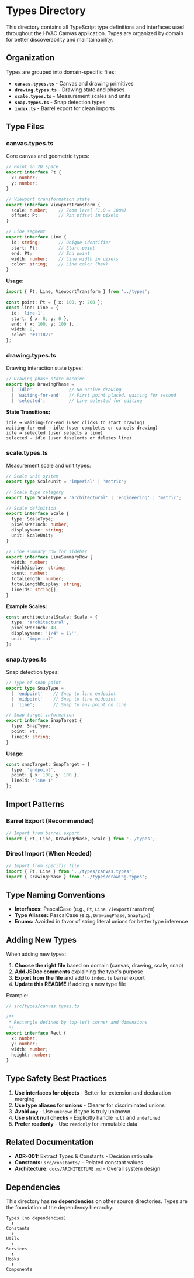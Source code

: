 # Types Directory

This directory contains all TypeScript type definitions and interfaces used throughout the HVAC Canvas application. Types are organized by domain for better discoverability and maintainability.

## Organization

Types are grouped into domain-specific files:

- **`canvas.types.ts`** - Canvas and drawing primitives
- **`drawing.types.ts`** - Drawing state and phases
- **`scale.types.ts`** - Measurement scales and units
- **`snap.types.ts`** - Snap detection types
- **`index.ts`** - Barrel export for clean imports

## Type Files

### canvas.types.ts

Core canvas and geometric types:

```typescript
// Point in 2D space
export interface Pt {
  x: number;
  y: number;
}

// Viewport transformation state
export interface ViewportTransform {
  scale: number;    // Zoom level (1.0 = 100%)
  offset: Pt;       // Pan offset in pixels
}

// Line segment
export interface Line {
  id: string;       // Unique identifier
  start: Pt;        // Start point
  end: Pt;          // End point
  width: number;    // Line width in pixels
  color: string;    // Line color (hex)
}
```

**Usage:**
```typescript
import { Pt, Line, ViewportTransform } from '../types';

const point: Pt = { x: 100, y: 200 };
const line: Line = {
  id: 'line-1',
  start: { x: 0, y: 0 },
  end: { x: 100, y: 100 },
  width: 8,
  color: '#111827'
};
```

### drawing.types.ts

Drawing interaction state types:

```typescript
// Drawing phase state machine
export type DrawingPhase = 
  | 'idle'              // No active drawing
  | 'waiting-for-end'   // First point placed, waiting for second
  | 'selected';         // Line selected for editing
```

**State Transitions:**
```
idle → waiting-for-end (user clicks to start drawing)
waiting-for-end → idle (user completes or cancels drawing)
idle → selected (user selects a line)
selected → idle (user deselects or deletes line)
```

### scale.types.ts

Measurement scale and unit types:

```typescript
// Scale unit system
export type ScaleUnit = 'imperial' | 'metric';

// Scale type category
export type ScaleType = 'architectural' | 'engineering' | 'metric';

// Scale definition
export interface Scale {
  type: ScaleType;
  pixelsPerInch: number;
  displayName: string;
  unit: ScaleUnit;
}

// Line summary row for sidebar
export interface LineSummaryRow {
  width: number;
  widthDisplay: string;
  count: number;
  totalLength: number;
  totalLengthDisplay: string;
  lineIds: string[];
}
```

**Example Scales:**
```typescript
const architecturalScale: Scale = {
  type: 'architectural',
  pixelsPerInch: 48,
  displayName: '1/4" = 1\'',
  unit: 'imperial'
};
```

### snap.types.ts

Snap detection types:

```typescript
// Type of snap point
export type SnapType = 
  | 'endpoint'    // Snap to line endpoint
  | 'midpoint'    // Snap to line midpoint
  | 'line';       // Snap to any point on line

// Snap target information
export interface SnapTarget {
  type: SnapType;
  point: Pt;
  lineId: string;
}
```

**Usage:**
```typescript
const snapTarget: SnapTarget = {
  type: 'endpoint',
  point: { x: 100, y: 100 },
  lineId: 'line-1'
};
```

## Import Patterns

### Barrel Export (Recommended)

```typescript
// Import from barrel export
import { Pt, Line, DrawingPhase, Scale } from '../types';
```

### Direct Import (When Needed)

```typescript
// Import from specific file
import { Pt, Line } from '../types/canvas.types';
import { DrawingPhase } from '../types/drawing.types';
```

## Type Naming Conventions

- **Interfaces:** PascalCase (e.g., `Pt`, `Line`, `ViewportTransform`)
- **Type Aliases:** PascalCase (e.g., `DrawingPhase`, `SnapType`)
- **Enums:** Avoided in favor of string literal unions for better type inference

## Adding New Types

When adding new types:

1. **Choose the right file** based on domain (canvas, drawing, scale, snap)
2. **Add JSDoc comments** explaining the type's purpose
3. **Export from the file** and add to `index.ts` barrel export
4. **Update this README** if adding a new type file

Example:
```typescript
// src/types/canvas.types.ts

/**
 * Rectangle defined by top-left corner and dimensions
 */
export interface Rect {
  x: number;
  y: number;
  width: number;
  height: number;
}
```

## Type Safety Best Practices

1. **Use interfaces for objects** - Better for extension and declaration merging
2. **Use type aliases for unions** - Clearer for discriminated unions
3. **Avoid `any`** - Use `unknown` if type is truly unknown
4. **Use strict null checks** - Explicitly handle `null` and `undefined`
5. **Prefer readonly** - Use `readonly` for immutable data

## Related Documentation

- **ADR-001:** Extract Types & Constants - Decision rationale
- **Constants:** `src/constants/` - Related constant values
- **Architecture:** `docs/ARCHITECTURE.md` - Overall system design

## Dependencies

This directory has **no dependencies** on other source directories. Types are the foundation of the dependency hierarchy:

```
Types (no dependencies)
  ↑
Constants
  ↑
Utils
  ↑
Services
  ↑
Hooks
  ↑
Components
```


